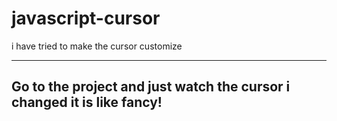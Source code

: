 # javascript-cursor
i have tried to make the cursor customize
***
## Go to the project and just watch the cursor i changed it is like fancy!
